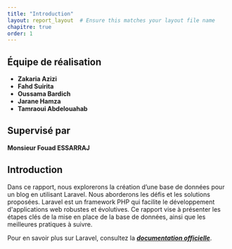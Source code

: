 ```yaml
---
title: "Introduction"
layout: report_layout  # Ensure this matches your layout file name
chapitre: true
order: 1
---
```

<a id="introduction"></a>

## Équipe de réalisation
- **Zakaria Azizi**
- **Fahd Suirita**
- **Oussama Bardich**
- **Jarane Hamza**
- **Tamraoui Abdelouahab**

## Supervisé par
**Monsieur Fouad ESSARRAJ**

## Introduction
Dans ce rapport, nous explorerons la création d’une base de données pour un blog en utilisant Laravel. Nous aborderons les défis et les solutions proposées. Laravel est un framework PHP qui facilite le développement d'applications web robustes et évolutives. Ce rapport vise à présenter les étapes clés de la mise en place de la base de données, ainsi que les meilleures pratiques à suivre.

Pour en savoir plus sur Laravel, consultez la [***documentation officielle***](https://laravel.com/docs).
